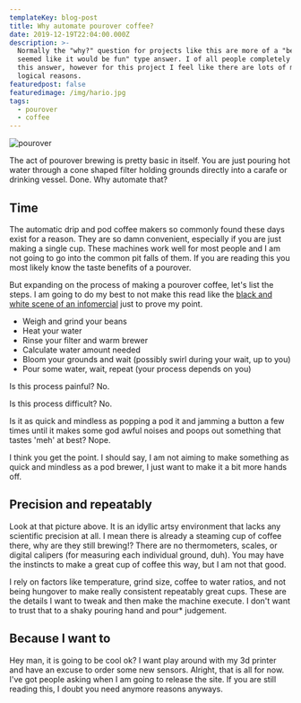 ```yaml
---
templateKey: blog-post
title: Why automate pourover coffee?
date: 2019-12-19T22:04:00.000Z
description: >-
  Normally the "why?" question for projects like this are more of a "because it
  seemed like it would be fun" type answer. I of all people completely accept
  this answer, however for this project I feel like there are lots of more
  logical reasons.
featuredpost: false
featuredimage: /img/hario.jpg
tags:
  - pourover
  - coffee
---
```

![pourover](/img/hario.jpg)

The act of pourover brewing is pretty basic in itself. You are just pouring hot water through a cone shaped filter holding grounds directly into a carafe or drinking vessel. Done. Why automate that?

## Time

The automatic drip and pod coffee makers so commonly found these days exist for a reason. They are so damn convenient, especially if you are just making a single cup. These machines work well for most people and I am not going to go into the common pit falls of them. If you are reading this you most likely know the taste benefits of a pourover.

But expanding on the process of making a pourover coffee, let's list the steps. I am going to do my best to not make this read like the [black and white scene of an infomercial](https://www.youtube.com/watch?v=qM4zMofsI7w) just to prove my point.
* Weigh and grind your beans
* Heat your water
* Rinse your filter and warm brewer
* Calculate water amount needed
* Bloom your grounds and wait (possibly swirl during your wait, up to you)
* Pour some water, wait, repeat (your process depends on you)

Is this process painful? No.

Is this process difficult? No.

Is it as quick and mindless as popping a pod it and jamming a button a few times until it makes some god awful noises and poops out something that tastes 'meh' at best? Nope.

I think you get the point. I should say, I am not aiming to make something as quick and mindless as a pod brewer, I just want to make it a bit more hands off.

## Precision and repeatably

Look at that picture above. It is an idyllic artsy environment that lacks any scientific precision at all. I mean there is already a steaming cup of coffee there, why are they still brewing!? There are no thermometers, scales, or digital calipers (for measuring each individual ground, duh). You may have the instincts to make a great cup of coffee this way, but I am not that good.

I rely on factors like temperature, grind size, coffee to water ratios, and not being hungover to make really consistent repeatably great cups. These are the details I want to tweak and then make the machine execute. I don't want to trust that to a shaky pouring hand and pour* judgement.

## Because I want to
Hey man, it is going to be cool ok? I want play around with my 3d printer and have an excuse to order some new sensors. Alright, that is all for now. I've got people asking when I am going to release the site. If you are still reading this, I doubt you need anymore reasons anyways.
